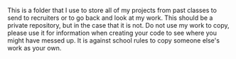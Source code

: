This is a folder that I use to store all of my projects from past classes to send to recruiters or to go back and look at my work. This should be a private repository, but in the case that it is not. Do not use my work to copy, please use it for information when creating your code to see where you might have messed up. It is against school rules to copy someone else's work as your own. 
